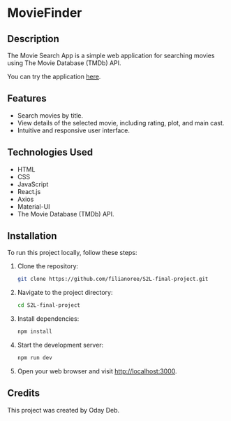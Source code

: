 
# MovieFinder

## Description

The Movie Search App is a simple web application for searching movies using The Movie Database (TMDb) API.

You can try the application [here](https://moviiefinderapp.netlify.app/).


## Features

- Search movies by title.
- View details of the selected movie, including rating, plot, and main cast.
- Intuitive and responsive user interface.

## Technologies Used

- HTML
- CSS
- JavaScript
- React.js
- Axios
- Material-UI
- The Movie Database (TMDb) API.
  
## Installation

To run this project locally, follow these steps:

1. Clone the repository:

   ```bash
   git clone https://github.com/filianoree/S2L-final-project.git
   ```

2. Navigate to the project directory:

   ```bash
   cd S2L-final-project
   ```

3. Install dependencies:

   ```bash
   npm install
   ```

4. Start the development server:

   ```bash
   npm run dev
   ```

5. Open your web browser and visit [http://localhost:3000](http://localhost:3000).

## Credits

This project was created by Oday Deb.
